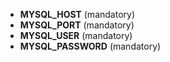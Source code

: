 * **MYSQL_HOST** (mandatory)
* **MYSQL_PORT** (mandatory)
* **MYSQL_USER** (mandatory)
* **MYSQL_PASSWORD** (mandatory)